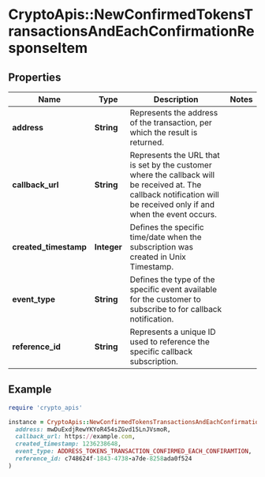 # CryptoApis::NewConfirmedTokensTransactionsAndEachConfirmationResponseItem

## Properties

| Name | Type | Description | Notes |
| ---- | ---- | ----------- | ----- |
| **address** | **String** | Represents the address of the transaction, per which the result is returned. |  |
| **callback_url** | **String** | Represents the URL that is set by the customer where the callback will be received at. The callback notification will be received only if and when the event occurs. |  |
| **created_timestamp** | **Integer** | Defines the specific time/date when the subscription was created in Unix Timestamp. |  |
| **event_type** | **String** | Defines the type of the specific event available for the customer to subscribe to for callback notification. |  |
| **reference_id** | **String** | Represents a unique ID used to reference the specific callback subscription. |  |

## Example

```ruby
require 'crypto_apis'

instance = CryptoApis::NewConfirmedTokensTransactionsAndEachConfirmationResponseItem.new(
  address: mwDuExdjRewYKYoR454sZGvd15LnJVsmoR,
  callback_url: https://example.com,
  created_timestamp: 1236238648,
  event_type: ADDRESS_TOKENS_TRANSACTION_CONFIRMED_EACH_CONFIRAMTION,
  reference_id: c748624f-1843-4738-a7de-8258ada0f524
)
```

